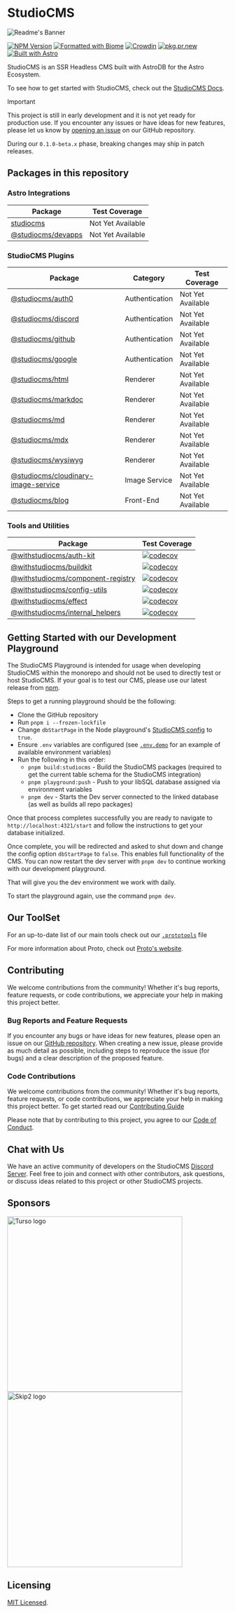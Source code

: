 # StudioCMS

![Readme's Banner](./assets/banner-readme.png)

[![NPM Version](https://img.shields.io/npm/v/studiocms)](https://npm.im/studiocms)
[![Formatted with Biome](https://img.shields.io/badge/Formatted_with-Biome-60a5fa?style=flat&logo=biome)](https://biomejs.dev/)
[![Crowdin](https://badges.crowdin.net/studiocms/localized.svg)](https://crowdin.com/project/studiocms)
[![pkg.pr.new](https://img.shields.io/badge/Continuous%20Releases-pkg.pr.new-8A2BE2?logo=pkgsrc&logoColor=FFF)](https://pkg.pr.new/~/withstudiocms/studiocms)
[![Built with Astro](https://astro.badg.es/v2/built-with-astro/tiny.svg)](https://astro.build)

StudioCMS is an SSR Headless CMS built with AstroDB for the Astro Ecosystem.

To see how to get started with StudioCMS, check out the [StudioCMS Docs](https://docs.studiocms.dev).

> [!IMPORTANT]
> This project is still in early development and it is not yet ready for production use. If you encounter any issues or have ideas for new features, please let us know by [opening an issue](https://github.com/withstudiocms/studiocms/issues/new/choose) on our GitHub repository.
>
> During our `0.1.0-beta.x` phase, breaking changes may ship in patch releases.

## Packages in this repository

### Astro Integrations

| Package | Test Coverage |
| ------- | ------------- |
| [studiocms](./packages/studiocms/) | Not Yet Available |
| [@studiocms/devapps](./packages/@studiocms/devapps/) | Not Yet Available |

### StudioCMS Plugins

| Package | Category | Test Coverage |
| ------- | -------- | ------------- |
| [@studiocms/auth0](./packages/@studiocms/auth0/) | Authentication | Not Yet Available |
| [@studiocms/discord](./packages/@studiocms/discord/) | Authentication | Not Yet Available |
| [@studiocms/github](./packages/@studiocms/github/) | Authentication | Not Yet Available |
| [@studiocms/google](./packages/@studiocms/google/) | Authentication | Not Yet Available |
| [@studiocms/html](./packages/@studiocms/html/) | Renderer | Not Yet Available |
| [@studiocms/markdoc](./packages/@studiocms/markdoc/) | Renderer | Not Yet Available |
| [@studiocms/md](./packages/@studiocms/md/) | Renderer | Not Yet Available |
| [@studiocms/mdx](./packages/@studiocms/mdx/) | Renderer | Not Yet Available |
| [@studiocms/wysiwyg](./packages/@studiocms/wysiwyg/) | Renderer | Not Yet Available |
| [@studiocms/cloudinary-image-service](./packages/@studiocms/cloudinary-image-service/) | Image Service | Not Yet Available |
| [@studiocms/blog](./packages/@studiocms/blog/) | Front-End | Not Yet Available |

### Tools and Utilities

| Package | Test Coverage |
| ------- | ------------- |
| [@withstudiocms/auth-kit](./packages/@withstudiocms/auth-kit/) | [![codecov](https://codecov.io/github/withstudiocms/studiocms/graph/badge.svg?token=RN8LT1O5E2&component=withstudiocms_auth_kit)](https://codecov.io/github/withstudiocms/studiocms) |
| [@withstudiocms/buildkit](./packages/@withstudiocms/buildkit/) | [![codecov](https://codecov.io/github/withstudiocms/studiocms/graph/badge.svg?token=RN8LT1O5E2&component=withstudiocms_buildkit)](https://codecov.io/github/withstudiocms/studiocms) |
| [@withstudiocms/component-registry](./packages/@withstudiocms/component-registry/) | [![codecov](https://codecov.io/github/withstudiocms/studiocms/graph/badge.svg?token=RN8LT1O5E2&component=withstudiocms_component_registry)](https://codecov.io/github/withstudiocms/studiocms) |
| [@withstudiocms/config-utils](./packages/@withstudiocms/config-utils/) | [![codecov](https://codecov.io/github/withstudiocms/studiocms/graph/badge.svg?token=RN8LT1O5E2&component=withstudiocms_config_utils)](https://codecov.io/github/withstudiocms/studiocms) |
| [@withstudiocms/effect](./packages/@withstudiocms/effect/) | [![codecov](https://codecov.io/github/withstudiocms/studiocms/graph/badge.svg?token=RN8LT1O5E2&component=withstudiocms_effect)](https://codecov.io/github/withstudiocms/studiocms) |
| [@withstudiocms/internal_helpers](./packages/@withstudiocms/internal_helpers/) | [![codecov](https://codecov.io/github/withstudiocms/studiocms/graph/badge.svg?token=RN8LT1O5E2&component=withstudiocms_internal_helpers)](https://codecov.io/github/withstudiocms/studiocms) |

## Getting Started with our Development Playground

The StudioCMS Playground is intended for usage when developing StudioCMS within the monorepo and should not be used to directly test or host StudioCMS. If your goal is to test our CMS, please use our latest release from [npm](https://npm.im/studiocms).

Steps to get a running playground should be the following:

- Clone the GitHub repository
- Run `pnpm i --frozen-lockfile`
- Change `dbStartPage` in the Node playground's [StudioCMS config](./playground/studiocms.config.mjs) to `true`.
- Ensure `.env` variables are configured (see [`.env.demo`](./playground/.env.demo) for an example of available environment variables)
- Run the following in this order:
  - `pnpm build:studiocms` - Build the StudioCMS packages (required to get the current table schema for the StudioCMS integration)
  - `pnpm playground:push` - Push to your libSQL database assigned via environment variables
  - `pnpm dev` - Starts the Dev server connected to the linked database (as well as builds all repo packages)

Once that process completes successfully you are ready to navigate to `http://localhost:4321/start` and follow the instructions to get your database initialized.

Once complete, you will be redirected and asked to shut down and change the config option `dbStartPage` to `false`. This enables full functionality of the CMS. You can now restart the dev server with `pnpm dev` to continue working with our development playground.

That will give you the dev environment we work with daily.

To start the playground again, use the command `pnpm dev`.

## Our ToolSet

For an up-to-date list of our main tools check out our [`.prototools`](.prototools) file

For more information about Proto, check out [Proto's website](https://moonrepo.dev/proto).

## Contributing

We welcome contributions from the community! Whether it's bug reports, feature requests, or code contributions, we appreciate your help in making this project better.

### Bug Reports and Feature Requests

If you encounter any bugs or have ideas for new features, please open an issue on our [GitHub repository](https://github.com/withstudiocms/studiocms). When creating a new issue, please provide as much detail as possible, including steps to reproduce the issue (for bugs) and a clear description of the proposed feature.

### Code Contributions

We welcome contributions from the community! Whether it's bug reports, feature requests, or code contributions, we appreciate your help in making this project better. To get started read our [Contributing Guide](https://docs.studiocms.dev/contributing/getting-started/)

Please note that by contributing to this project, you agree to our [Code of Conduct](https://github.com/withstudiocms/.github/blob/main/CODE_OF_CONDUCT.md).

## Chat with Us

We have an active community of developers on the StudioCMS [Discord Server](https://chat.studiocms.dev/). Feel free to join and connect with other contributors, ask questions, or discuss ideas related to this project or other StudioCMS projects.

## Sponsors

<a href="https://tur.so/studiocms" rel="sponsored" target="_blank"><img src="https://turso.tech/logokit/turso-logo-illustrated.svg" width="400px" alt="Turso logo" /></a>
<a href="https://www.skip2.net/?utm_source=studiocms" rel="sponsored" target="_blank"><img src="https://www.skip2.net/images/logo.svg" width="400px" alt="Skip2 logo" /></a>

## Licensing

[MIT Licensed](./LICENSE).
